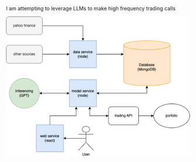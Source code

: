 I am attempting to leverage LLMs to make high frequency trading calls

![Diagram](assets/diagram.png)